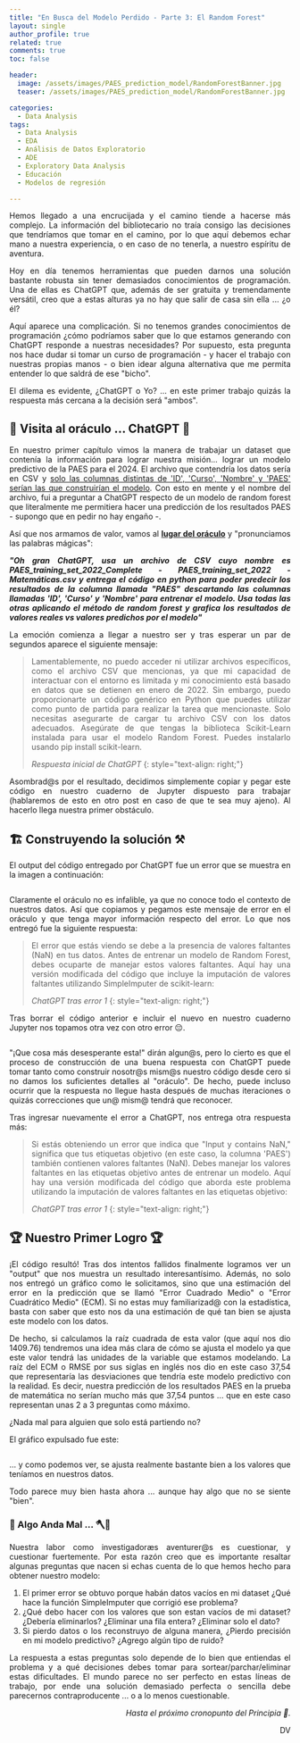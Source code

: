 ```yaml
---
title: "En Busca del Modelo Perdido - Parte 3: El Random Forest"
layout: single
author_profile: true
related: true
comments: true
toc: false

header:
  image: /assets/images/PAES_prediction_model/RandomForestBanner.jpg
  teaser: /assets/images/PAES_prediction_model/RandomForestBanner.jpg

categories:
  - Data Analysis
tags:
  - Data Analysis
  - EDA
  - Análisis de Datos Exploratorio
  - ADE
  - Exploratory Data Analysis
  - Educación
  - Modelos de regresión

---
```



<div align="justify" markdown="1">
Hemos llegado a una encrucijada y el camino tiende a hacerse más complejo. La información del bibliotecario no traía consigo las decisiones que tendríamos que tomar en el camino, por lo que aquí debemos echar mano a nuestra experiencia, o en caso de no tenerla, a nuestro espíritu de aventura. 

Hoy en día tenemos herramientas que pueden darnos una solución bastante robusta sin tener demasiados conocimientos de programación. Una de ellas es ChatGPT que, además de ser gratuita y tremendamente versátil, creo que a estas alturas ya no hay que salir de casa sin ella ... ¿o él?

Aquí aparece una complicación. Si no tenemos grandes conocimientos de programación ¿cómo podríamos saber que lo que estamos generando con ChatGPT responde a nuestras necesidades? Por supuesto, esta pregunta nos hace dudar si tomar un curso de programación  - y hacer el trabajo con nuestras propias manos - o bien idear alguna alternativa que me permita entender lo que saldrá de ese "bicho".

El dilema es evidente, ¿ChatGPT o Yo? ... en este primer trabajo quizás la respuesta más cercana a la decisión será "ambos". 

## 🔮 Visita al oráculo  ... ChatGPT 🤖

En nuestro primer capítulo vimos la manera de trabajar un dataset que contenía la información para lograr nuestra misión... lograr un modelo predictivo de la PAES para el 2024. El archivo que contendría los datos sería en CSV y <ins>solo las columnas distintas de 'ID', 'Curso', 'Nombre' y 'PAES' serían las que construirían el modelo</ins>. Con esto en mente y el nombre del archivo, fui a preguntar a ChatGPT respecto de un modelo de random forest que literalmente me permitiera hacer una predicción de los resultados PAES - supongo que en pedir no hay engaño -.

Así que nos armamos de valor, vamos al **[lugar del oráculo](chat.openai.com)** y "pronunciamos las palabras mágicas":

***"Oh gran ChatGPT, usa un archivo de CSV cuyo nombre es PAES_training_set_2022_Complete - PAES_training_set_2022 - Matemáticas.csv y entrega el código en python para poder predecir los resultados de la columna llamada "PAES" descartando las columnas llamadas 'ID', 'Curso' y 'Nombre' para entrenar el modelo. Usa todas las otras aplicando el método de random forest y grafica los resultados de valores reales vs valores predichos por el modelo"***

La emoción comienza a llegar a nuestro ser y tras esperar un par de segundos aparece el siguiente mensaje:

> Lamentablemente, no puedo acceder ni utilizar archivos específicos, como el archivo CSV que mencionas, ya que mi capacidad de interactuar con el entorno es limitada y mi conocimiento está basado en datos que se detienen en enero de 2022. Sin embargo, puedo proporcionarte un código genérico en Python que puedes utilizar como punto de partida para realizar la tarea que mencionaste. Solo necesitas asegurarte de cargar tu archivo CSV con los datos adecuados. Asegúrate de que tengas la biblioteca Scikit-Learn instalada para usar el modelo Random Forest. Puedes instalarlo usando pip install scikit-learn.
> 
> _Respuesta inicial de ChatGPT_
{: style="text-align: right;"}

<script src="https://gist.github.com/daniavm/ebc450d85ec0a021d6c604096e1c2a77.js"></script>


Asombrad@s por el resultado, decidimos simplemente copiar y pegar este código en nuestro cuaderno de Jupyter dispuesto para trabajar (hablaremos de esto en otro post en caso de que te sea muy ajeno). Al hacerlo llega nuestra primer obstáculo.

## 🏗️ Construyendo la solución ⚒️

El output del código entregado por ChatGPT fue un error que se muestra en la imagen a continuación:


<img src="{{https://daniavm.github.io}}{{ site.baseurl }}/assets/images/PAES_prediction_model/error1_cap3_chatGTP.png" alt="">


Claramente el oráculo no es infalible, ya que no conoce todo el contexto de nuestros datos. Así que copiamos y pegamos este mensaje de error en el oráculo y que tenga mayor información respecto del error. Lo que nos entregó fue la siguiente respuesta:

> El error que estás viendo se debe a la presencia de valores faltantes (NaN) en tus datos. Antes de entrenar un modelo de Random Forest, debes ocuparte de manejar estos valores faltantes. Aquí hay una versión modificada del código que incluye la imputación de valores faltantes utilizando SimpleImputer de scikit-learn:
> 
> _ChatGPT tras error 1_
{: style="text-align: right;"}

<script src="https://gist.github.com/daniavm/2c0fd0da477f1e7129330282294a7d5d.js"></script>


Tras borrar el código anterior e incluir el nuevo en nuestro cuaderno Jupyter nos topamos otra vez con otro error 😔. 

<img src="{{https://daniavm.github.io}}{{ site.baseurl }}/assets/images/PAES_prediction_model/error2_cap3_chatGTP.png" alt="">

"¡Que cosa más desesperante esta!" dirán algun@s, pero lo cierto es que el proceso de construcción de una buena respuesta con ChatGPT puede tomar tanto como construir nosotr@s mism@s nuestro código desde cero si no damos los suficientes detalles al "oráculo". De hecho, puede incluso ocurrir que la respuesta no llegue hasta después de muchas iteraciones o quizás correcciones que un@ mism@ tendrá que reconocer.

Tras ingresar nuevamente el error a ChatGPT, nos entrega otra respuesta más:

> Si estás obteniendo un error que indica que "Input y contains NaN," significa que tus etiquetas objetivo (en este caso, la columna 'PAES') también contienen valores faltantes (NaN). Debes manejar los valores faltantes en las etiquetas objetivo antes de entrenar un modelo. Aquí hay una versión modificada del código que aborda este problema utilizando la imputación de valores faltantes en las etiquetas objetivo:
> 
> _ChatGPT tras error 1_
{: style="text-align: right;"}

<script src="https://gist.github.com/daniavm/9e6079b6e991562d23e9505fb9c70260.js"></script>


## 🏆 Nuestro Primer Logro 🏆

¡El código resultó! Tras dos intentos fallidos finalmente logramos ver un "output" que nos muestra un resultado interesantísimo. Además, no solo nos entregó un gráfico como le solicitamos, sino que una estimación del error en la predicción que se llamó "Error Cuadrado Medio" o "Error Cuadrático Medio" (ECM). Si no estas muy familiarizad@ con la estadística, basta con saber que esto nos da una estimación de qué tan bien se ajusta este modelo con los datos. 

De hecho, si calculamos la raíz cuadrada de esta valor (que aquí nos dio 1409.76) tendremos una idea más clara de cómo se ajusta el modelo ya que este valor tendrá las unidades de la variable que estamos modelando. La raíz del ECM o RMSE por sus siglas en inglés nos dio en este caso 37,54 que representaría las desviaciones que tendría este modelo predictivo con la realidad. Es decir, nuestra predicción de los resultados PAES en la prueba de matemática no serían mucho más que 37,54 puntos ... que en este caso representan unas 2 a 3 preguntas como máximo.

¿Nada mal para alguien que solo está partiendo no?

El gráfico expulsado fue este:

<img src="{{https://daniavm.github.io}}{{ site.baseurl }}/assets/images/PAES_prediction_model/modelo_perdido_cap3_plot_output.png" alt="">

... y como podemos ver, se ajusta realmente bastante bien a los valores que teníamos en nuestros datos. 

Todo parece muy bien hasta ahora ... aunque hay algo que no se siente "bien".


### 🔨 Algo Anda Mal ... 🪓🎒

Nuestra labor como investigadoræs aventurer@s es cuestionar, y cuestionar fuertemente. Por esta razón creo que es importante resaltar algunas preguntas que nacen si echas cuenta de lo que hemos hecho para obtener nuestro modelo:

1. El primer error se obtuvo porque habán datos vacíos en mi dataset ¿Qué hace la función SimpleImputer que corrigió ese problema?
2. ¿Qué debo hacer con los valores que son estan vacíos de mi dataset? ¿Debería eliminarlos? ¿Eliminar una fila entera? ¿Eliminar solo el dato?
3. Si pierdo datos o los reconstruyo de alguna manera, ¿Pierdo precisión en mi modelo predictivo? ¿Agrego algún tipo de ruido?

La respuesta a estas preguntas solo depende de lo bien que entiendas el problema y a qué decisiones debes tomar para sortear/parchar/eliminar estas dificultades. El mundo parece no ser perfecto en estas líneas de trabajo, por ende una solución demasiado perfecta o sencilla debe parecernos contraproducente ... o a lo menos cuestionable.




<div align="right" markdown="1">

_Hasta el próximo cronopunto del Principia 🥚._

DV

</div>


</div>




